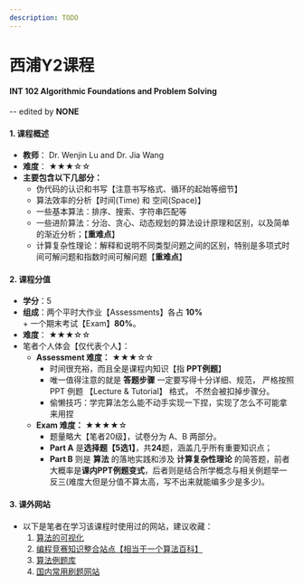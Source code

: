 ```yaml
---
description: TODO
---
```


# 西浦Y2课程

#### INT 102 Algorithmic Foundations and Problem Solving

\-- edited by **NONE**

#### 1. 课程概述

* **教师**： Dr. Wenjin Lu and Dr. Jia Wang
* **难度**： ★★★☆☆
* **主要包含以下几部分：**
  * 伪代码的认识和书写【注意书写格式、循环的起始等细节】
  * 算法效率的分析【时间(Time) 和 空间(Space)】
  * 一些基本算法：排序、搜索、字符串匹配等
  * 一些进阶算法：分治、贪心、动态规划的算法设计原理和区别，以及简单的渐近分析；【**重难点**】
  * 计算复杂性理论：解释和说明不同类型问题之间的区别，特别是多项式时间可解问题和指数时间可解问题【**重难点**】

#### 2. 课程分值

* **学分**：5
* **组成**：两个平时大作业【Assessments】各占 **10%** + 一个期末考试【Exam】**80%**。
* **难度**： ★★★☆☆
* 笔者个人体会【仅代表个人】：
  * **Assessment 难度：** ★★★☆☆
    * 时间很充裕，而且全是课程内知识【指 **PPT例题**】
    * 唯一值得注意的就是 **答题步骤** 一定要写得十分详细、规范， 严格按照 PPT 例题 【Lecture & Tutorial】 格式， 不然会被扣掉步骤分。
    * 偷懒技巧：学完算法怎么能不动手实现一下捏，实现了怎么不可能拿来用捏
  * **Exam 难度：** ★★★★☆
    * 题量略大【笔者20级】，试卷分为 A、B 两部分。
    * **Part A** 是**选择题【5选1】**，共**24**题，涵盖几乎所有重要知识点；
    * **Part B** 则是 **算法** 的落地实践和涉及 **计算复杂性理论** 的简答题，前者大概率是**课内PPT例题变式**，后者则是结合所学概念与相关例题举一反三(难度大但是分值不算太高，写不出来就能编多少是多少)。

#### 3. 课外网站

* 以下是笔者在学习该课程时使用过的网站，建议收藏：
  1. [算法的可视化](https://visualgo.net/en)
  2. [编程竞赛知识整合站点【相当于一个算法百科】](https://oi-wiki.org/)
  3. [算法例题库](https://www.geeksforgeeks.org/fundamentals-of-algorithms/?ref=ghm)
  4. [国内常用刷题网站](https://leetcode.cn/)
